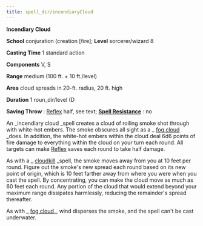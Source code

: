 ```yaml
---
title: spell_dir/incendiaryCloud
---
```

 **Incendiary Cloud**

**School** conjuration (creation [fire]; **Level** sorcerer/wizard 8

**Casting Time** 1 standard action

**Components** V, S

**Range** medium (100 ft. + 10 ft./level)

**Area** cloud spreads in 20-ft. radius, 20 ft. high

**Duration** 1 roun_dir/level (D

**Saving Throw** : [Reflex](../combat#_reflex) half, see text; **[Spell Resistance](../glossary#_spell-resistance)** : no

An _incendiary cloud _spell creates a cloud of roiling smoke shot through with white-hot embers. The smoke obscures all sight as a _ [fog cloud](fogCloud) _does. In addition, the white-hot embers within the cloud deal 6d6 points of fire damage to everything within the cloud on your turn each round. All targets can make [Reflex](../combat#_reflex) saves each round to take half damage.

As with a _ [cloudkill](cloudkill#_cloudkill) _spell, the smoke moves away from you at 10 feet per round. Figure out the smoke's new spread each round based on its new point of origin, which is 10 feet farther away from where you were when you cast the spell. By concentrating, you can make the cloud move as much as 60 feet each round. Any portion of the cloud that would extend beyond your maximum range dissipates harmlessly, reducing the remainder's spread thereafter.

As with _ [fog cloud](fogCloud)_, wind disperses the smoke, and the spell can't be cast underwater.

